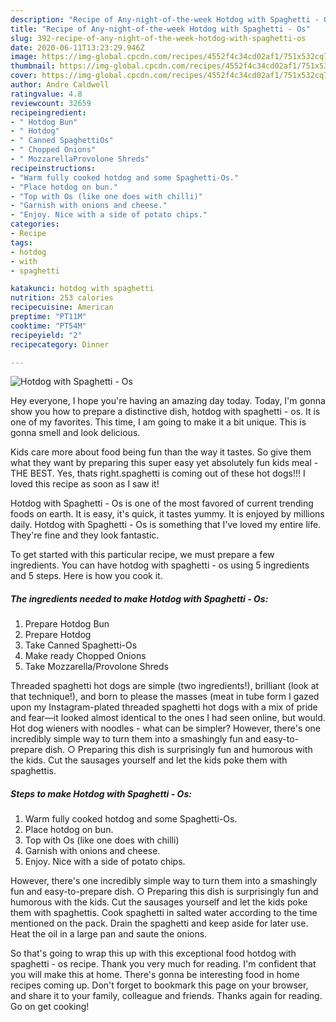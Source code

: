 ```yaml
---
description: "Recipe of Any-night-of-the-week Hotdog with Spaghetti - Os"
title: "Recipe of Any-night-of-the-week Hotdog with Spaghetti - Os"
slug: 392-recipe-of-any-night-of-the-week-hotdog-with-spaghetti-os
date: 2020-06-11T13:23:29.946Z
image: https://img-global.cpcdn.com/recipes/4552f4c34cd02af1/751x532cq70/hotdog-with-spaghetti-os-recipe-main-photo.jpg
thumbnail: https://img-global.cpcdn.com/recipes/4552f4c34cd02af1/751x532cq70/hotdog-with-spaghetti-os-recipe-main-photo.jpg
cover: https://img-global.cpcdn.com/recipes/4552f4c34cd02af1/751x532cq70/hotdog-with-spaghetti-os-recipe-main-photo.jpg
author: Andre Caldwell
ratingvalue: 4.8
reviewcount: 32659
recipeingredient:
- " Hotdog Bun"
- " Hotdog"
- " Canned SpaghettiOs"
- " Chopped Onions"
- " MozzarellaProvolone Shreds"
recipeinstructions:
- "Warm fully cooked hotdog and some Spaghetti-Os."
- "Place hotdog on bun."
- "Top with Os (like one does with chilli)"
- "Garnish with onions and cheese."
- "Enjoy. Nice with a side of potato chips."
categories:
- Recipe
tags:
- hotdog
- with
- spaghetti

katakunci: hotdog with spaghetti 
nutrition: 253 calories
recipecuisine: American
preptime: "PT11M"
cooktime: "PT54M"
recipeyield: "2"
recipecategory: Dinner

---
```



![Hotdog with Spaghetti - Os](https://img-global.cpcdn.com/recipes/4552f4c34cd02af1/751x532cq70/hotdog-with-spaghetti-os-recipe-main-photo.jpg)

Hey everyone, I hope you're having an amazing day today. Today, I'm gonna show you how to prepare a distinctive dish, hotdog with spaghetti - os. It is one of my favorites. This time, I am going to make it a bit unique. This is gonna smell and look delicious.

Kids care more about food being fun than the way it tastes. So give them what they want by preparing this super easy yet absolutely fun kids meal - THE BEST. Yes, thats right.spaghetti is coming out of these hot dogs!!! I loved this recipe as soon as I saw it!

Hotdog with Spaghetti - Os is one of the most favored of current trending foods on earth. It is easy, it's quick, it tastes yummy. It is enjoyed by millions daily. Hotdog with Spaghetti - Os is something that I've loved my entire life. They're fine and they look fantastic.


To get started with this particular recipe, we must prepare a few ingredients. You can have hotdog with spaghetti - os using 5 ingredients and 5 steps. Here is how you cook it.

<!--inarticleads1-->

##### The ingredients needed to make Hotdog with Spaghetti - Os:

1. Prepare  Hotdog Bun
1. Prepare  Hotdog
1. Take  Canned Spaghetti-Os
1. Make ready  Chopped Onions
1. Take  Mozzarella/Provolone Shreds


Threaded spaghetti hot dogs are simple (two ingredients!), brilliant (look at that technique!), and born to please the masses (meat in tube form I gazed upon my Instagram-plated threaded spaghetti hot dogs with a mix of pride and fear—it looked almost identical to the ones I had seen online, but would. Hot dog wieners with noodles - what can be simpler? However, there&#39;s one incredibly simple way to turn them into a smashingly fun and easy-to-prepare dish. ○ Preparing this dish is surprisingly fun and humorous with the kids. Cut the sausages yourself and let the kids poke them with spaghettis. 

<!--inarticleads2-->

##### Steps to make Hotdog with Spaghetti - Os:

1. Warm fully cooked hotdog and some Spaghetti-Os.
1. Place hotdog on bun.
1. Top with Os (like one does with chilli)
1. Garnish with onions and cheese.
1. Enjoy. Nice with a side of potato chips.


However, there&#39;s one incredibly simple way to turn them into a smashingly fun and easy-to-prepare dish. ○ Preparing this dish is surprisingly fun and humorous with the kids. Cut the sausages yourself and let the kids poke them with spaghettis. Cook spaghetti in salted water according to the time mentioned on the pack. Drain the spaghetti and keep aside for later use. Heat the oil in a large pan and saute the onions. 

So that's going to wrap this up with this exceptional food hotdog with spaghetti - os recipe. Thank you very much for reading. I'm confident that you will make this at home. There's gonna be interesting food in home recipes coming up. Don't forget to bookmark this page on your browser, and share it to your family, colleague and friends. Thanks again for reading. Go on get cooking!

